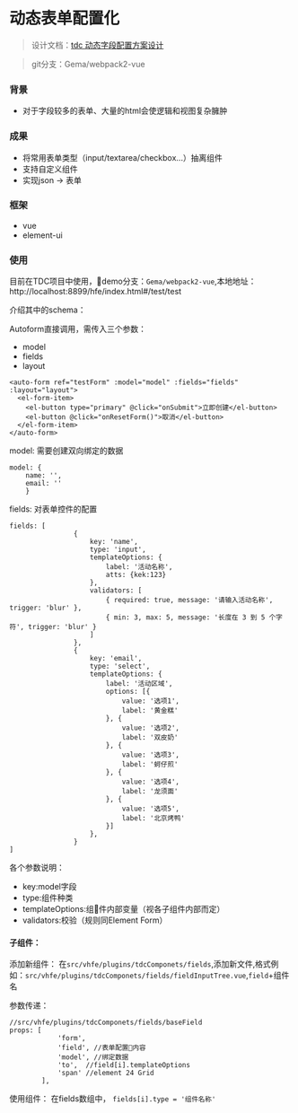 # 动态表单配置化

> 设计文档：[tdc 动态字段配置方案设计](https://wiki.sankuai.com/pages/viewpage.action?pageId=1065853261&focusedCommentId=1079089865#comment-1079089865)

> git分支：Gema/webpack2-vue

### 背景

* 对于字段较多的表单、大量的html会使逻辑和视图复杂臃肿


### 成果

* 将常用表单类型（input/textarea/checkbox...）抽离组件
* 支持自定义组件
* 实现json -> 表单

### 框架

* vue
* element-ui

### 使用
目前在TDC项目中使用，demo分支：`Gema/webpack2-vue`,本地地址：http://localhost:8899/hfe/index.html#/test/test


介绍其中的schema：

Autoform直接调用，需传入三个参数：
* model
* fields
* layout

```
<auto-form ref="testForm" :model="model" :fields="fields" :layout="layout">
  <el-form-item>
    <el-button type="primary" @click="onSubmit">立即创建</el-button>
    <el-button @click="onResetForm()">取消</el-button>
  </el-form-item>
</auto-form>
```

model:
需要创建双向绑定的数据
```
model: {
    name: '',
    email: ''
    }
```

fields:
对表单控件的配置

```
fields: [
                {
                    key: 'name',
                    type: 'input',
                    templateOptions: {
                        label: '活动名称',
                        atts: {kek:123}
                    },
                    validators: [
                        { required: true, message: '请输入活动名称', trigger: 'blur' },
                        { min: 3, max: 5, message: '长度在 3 到 5 个字符', trigger: 'blur' }
                    ]
                },
                {
                    key: 'email',
                    type: 'select',
                    templateOptions: {
                        label: '活动区域',
                        options: [{
                            value: '选项1',
                            label: '黄金糕'
                        }, {
                            value: '选项2',
                            label: '双皮奶'
                        }, {
                            value: '选项3',
                            label: '蚵仔煎'
                        }, {
                            value: '选项4',
                            label: '龙须面'
                        }, {
                            value: '选项5',
                            label: '北京烤鸭'
                        }]
                    },
                }
]
```

各个参数说明：

* key:model字段
* type:组件种类
* templateOptions:组件内部变量（视各子组件内部而定）
* validators:校验（规则同Element Form）

#### 子组件：

添加新组件：
在`src/vhfe/plugins/tdcComponets/fields`,添加新文件,格式例如：`src/vhfe/plugins/tdcComponets/fields/fieldInputTree.vue`,`field`+组件名

参数传递：
```
//src/vhfe/plugins/tdcComponets/fields/baseField
props: [
            'form',
            'field', //表单配置内容
            'model', //绑定数据
            'to',  //field[i].templateOptions
            'span' //element 24 Grid
        ],
```

使用组件：
在fields数组中，
`fields[i].type = '组件名称'`
